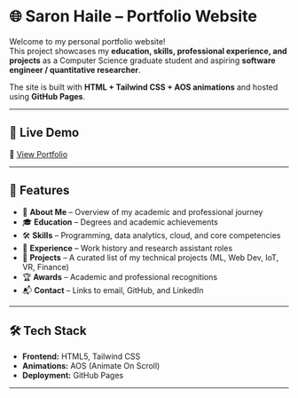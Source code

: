 # 🌐 Saron Haile – Portfolio Website  

Welcome to my personal portfolio website!  
This project showcases my **education, skills, professional experience, and projects** as a Computer Science graduate student and aspiring **software engineer / quantitative researcher**.  

The site is built with **HTML + Tailwind CSS + AOS animations** and hosted using **GitHub Pages**.  

---

## 🚀 Live Demo  
🔗 [View Portfolio](https://sharon20222.github.io/MyIntro/)  

---

## 📌 Features  
- 📖 **About Me** – Overview of my academic and professional journey  
- 🎓 **Education** – Degrees and academic achievements  
- 🛠 **Skills** – Programming, data analytics, cloud, and core competencies  
- 💼 **Experience** – Work history and research assistant roles  
- 📂 **Projects** – A curated list of my technical projects (ML, Web Dev, IoT, VR, Finance)  
- 🏆 **Awards** – Academic and professional recognitions  
- 📬 **Contact** – Links to email, GitHub, and LinkedIn  

---

## 🛠 Tech Stack  
- **Frontend:** HTML5, Tailwind CSS  
- **Animations:** AOS (Animate On Scroll)  
- **Deployment:** GitHub Pages  

---
